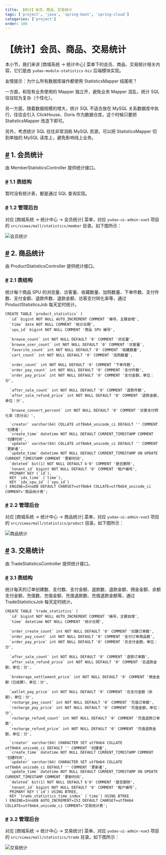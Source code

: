 ```yaml
---
title: 【统计】会员、商品、交易统计
tags: ['project', 'java', 'spring-boot', 'spring-cloud']
categories: ['project']
order: 108
---
```

# 【统计】会员、商品、交易统计

本小节，我们来讲 [商城系统 -> 统计中心] 菜单下的会员、商品、交易统计相关内容，它们是由 `yudao-module-statistics-biz` 后端模块实现。

 友情提示：为什么所有数据库操作都使用 StatisticsMapper 结尾呢？

 一方面，和现有业务使用的 Mapper 独立开，避免业务 Mapper 混乱，统计 SQL 往往较为复杂（个性化）。

 另一方面，随着数据规模的增大，统计 SQL 不适合放在 MySQL 关系数据库中执行，往往会引入 ClickHouse、Doris 作为数据仓库，这个时候只要把 StatisticsMapper 改造下即可。

 另外，考虑统计 SQL 往往非常消耗 MySQL 资源，可以把 StatisticsMapper 切到单独的 MySQL 读库上，避免影响线上业务。

 ## [#](#_1-会员统计) 1. 会员统计

 由 MemberStatisticsController 提供统计接口。

 ### [#](#_1-1-表结构) 1.1 表结构

 暂时没有统计表，都是通过 SQL 查询实现。

 ### [#](#_1-2-管理后台) 1.2 管理后台

 对应 [商城系统 -> 统计中心 -> 会员统计] 菜单，对应 `yudao-ui-admin-vue3` 项目的 `src/views/mall/statistics/member` 目录。如下图所示：

 ![会员统计](https://doc.iocoder.cn/img/%E5%95%86%E5%9F%8E%E6%89%8B%E5%86%8C/%E5%95%86%E5%9F%8E%E7%BB%9F%E8%AE%A1/%E4%BC%9A%E5%91%98%E7%BB%9F%E8%AE%A1.png)

 ## [#](#_2-商品统计) 2. 商品统计

 由 ProductStatisticsController 提供统计接口。

 ### [#](#_2-1-表结构) 2.1 表结构

 统计每个商品 SPU 的浏览量、访客量、收藏数量、加购数量、下单件数、支付件数、支付金额、退款件数、退款金额、访客支付转化率等，通过 ProductStatisticsJob 每天定时统计。

 
```
CREATE TABLE `product_statistics` (
  `id` bigint NOT NULL AUTO_INCREMENT COMMENT '编号，主键自增',
  `time` date NOT NULL COMMENT '统计日期',
  `spu_id` bigint NOT NULL COMMENT '商品 SPU 编号',
  
  `browse_count` int NOT NULL DEFAULT '0' COMMENT '浏览量',
  `browse_user_count` int NOT NULL DEFAULT '0' COMMENT '访客量',
  `favorite_count` int NOT NULL DEFAULT '0' COMMENT '收藏数量',
  `cart_count` int NOT NULL DEFAULT '0' COMMENT '加购数量',
  
  `order_count` int NOT NULL DEFAULT '0' COMMENT '下单件数',
  `order_pay_count` int NOT NULL DEFAULT '0' COMMENT '支付件数',
  `order_pay_price` int NOT NULL DEFAULT '0' COMMENT '支付金额，单位：分',
  
  `after_sale_count` int NOT NULL DEFAULT '0' COMMENT '退款件数',
  `after_sale_refund_price` int NOT NULL DEFAULT '0' COMMENT '退款金额，单位：分',
  
  `browse_convert_percent` int NOT NULL DEFAULT '0' COMMENT '访客支付转化率（百分比）',
  
  `creator` varchar(64) COLLATE utf8mb4_unicode_ci DEFAULT '' COMMENT '创建者',
  `create_time` datetime NOT NULL DEFAULT CURRENT_TIMESTAMP COMMENT '创建时间',
  `updater` varchar(64) COLLATE utf8mb4_unicode_ci DEFAULT '' COMMENT '更新者',
  `update_time` datetime NOT NULL DEFAULT CURRENT_TIMESTAMP ON UPDATE CURRENT_TIMESTAMP COMMENT '更新时间',
  `deleted` bit(1) NOT NULL DEFAULT b'0' COMMENT '是否删除',
  `tenant_id` bigint NOT NULL DEFAULT '0' COMMENT '租户编号',
  PRIMARY KEY (`id`),
  KEY `idx_time` (`time`),
  KEY `idx_spu_id` (`spu_id`)
) ENGINE=InnoDB DEFAULT CHARSET=utf8mb4 COLLATE=utf8mb4_unicode_ci COMMENT='商品统计表';

```
### [#](#_2-2-管理后台) 2.2 管理后台

 对应 [商城系统 -> 统计中心 -> 商品统计] 菜单，对应 `yudao-ui-admin-vue3` 项目的 `src/views/mall/statistics/product` 目录。如下图所示：

 ![商品统计](https://doc.iocoder.cn/img/%E5%95%86%E5%9F%8E%E6%89%8B%E5%86%8C/%E5%95%86%E5%9F%8E%E7%BB%9F%E8%AE%A1/%E5%95%86%E5%93%81%E7%BB%9F%E8%AE%A1.png)

 ## [#](#_3-交易统计) 3. 交易统计

 由 TradeStatisticsController 提供统计接口。

 ### [#](#_3-1-表结构) 3.1 表结构

 统计每天的订单创建数、支付数、支付金额、退款数、退款金额、佣金金额、余额支付金额、充值数、充值金额、充值退款数、充值退款金额等，通过 TradeStatisticsJob 每天定时统计。

 
```
CREATE TABLE `trade_statistics` (
  `id` bigint NOT NULL AUTO_INCREMENT COMMENT '编号，主键自增',
  `time` datetime NOT NULL COMMENT '统计日期',
  
  `order_create_count` int NOT NULL DEFAULT '0' COMMENT '创建订单数',
  `order_pay_count` int NOT NULL DEFAULT '0' COMMENT '支付订单商品数',
  `order_pay_price` int NOT NULL DEFAULT '0' COMMENT '总支付金额，单位：分',
  
  `after_sale_count` int NOT NULL DEFAULT '0' COMMENT '退款订单数',
  `after_sale_refund_price` int NOT NULL DEFAULT '0' COMMENT '总退款金额，单位：分',
  
  `brokerage_settlement_price` int NOT NULL DEFAULT '0' COMMENT '佣金金额（已结算），单位：分',
  
  `wallet_pay_price` int NOT NULL DEFAULT '0' COMMENT '总支付金额（余额），单位：分',
  `recharge_pay_count` int NOT NULL DEFAULT '0' COMMENT '充值订单数',
  `recharge_pay_price` int NOT NULL DEFAULT '0' COMMENT '充值金额，单位：分',
  `recharge_refund_count` int NOT NULL DEFAULT '0' COMMENT '充值退款订单数',
  `recharge_refund_price` int NOT NULL DEFAULT '0' COMMENT '充值退款金额，单位：分',

  `creator` varchar(64) CHARACTER SET utf8mb4 COLLATE utf8mb4_unicode_ci DEFAULT '' COMMENT '创建者',
  `create_time` datetime NOT NULL DEFAULT CURRENT_TIMESTAMP COMMENT '创建时间',
  `updater` varchar(64) CHARACTER SET utf8mb4 COLLATE utf8mb4_unicode_ci DEFAULT '' COMMENT '更新者',
  `update_time` datetime NOT NULL DEFAULT CURRENT_TIMESTAMP ON UPDATE CURRENT_TIMESTAMP COMMENT '更新时间',
  `deleted` bit(1) NOT NULL DEFAULT b'0' COMMENT '是否删除',
  `tenant_id` bigint NOT NULL DEFAULT '0' COMMENT '租户编号',
  PRIMARY KEY (`id`) USING BTREE,
  KEY `trade_statistics_time_index` (`time`) USING BTREE
) ENGINE=InnoDB AUTO_INCREMENT=153 DEFAULT CHARSET=utf8mb4 COLLATE=utf8mb4_unicode_ci COMMENT='交易统计表';

```
### [#](#_3-2-管理后台) 3.2 管理后台

 对应 [商城系统 -> 统计中心 -> 交易统计] 菜单，对应 `yudao-ui-admin-vue3` 项目的 `src/views/mall/statistics/trade` 目录。如下图所示：

 ![交易统计](https://doc.iocoder.cn/img/%E5%95%86%E5%9F%8E%E6%89%8B%E5%86%8C/%E5%95%86%E5%9F%8E%E7%BB%9F%E8%AE%A1/%E4%BA%A4%E6%98%93%E7%BB%9F%E8%AE%A1.png)

